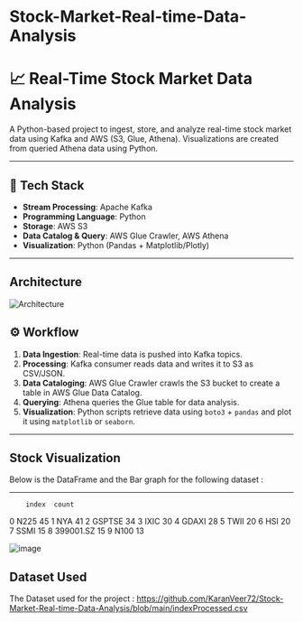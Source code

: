 # Stock-Market-Real-time-Data-Analysis
# 📈 Real-Time Stock Market Data Analysis

A Python-based project to ingest, store, and analyze real-time stock market data using Kafka and AWS (S3, Glue, Athena). Visualizations are created from queried Athena data using Python.

---

## 🔧 Tech Stack

- **Stream Processing**: Apache Kafka
- **Programming Language**: Python
- **Storage**: AWS S3
- **Data Catalog & Query**: AWS Glue Crawler, AWS Athena
- **Visualization**: Python (Pandas + Matplotlib/Plotly)

---
## Architecture 
  
![Architecture](https://github.com/user-attachments/assets/121d230a-ce9e-4dc6-aac5-d4fd24e6fa87)


## ⚙️ Workflow

1. **Data Ingestion**: Real-time data is pushed into Kafka topics.
2. **Processing**: Kafka consumer reads data and writes it to S3 as CSV/JSON.
3. **Data Cataloging**: AWS Glue Crawler crawls the S3 bucket to create a table in AWS Glue Data Catalog.
4. **Querying**: Athena queries the Glue table for data analysis.
5. **Visualization**: Python scripts retrieve data using `boto3` + `pandas` and plot it using `matplotlib` or `seaborn`.

---
## Stock Visualization
Below is the DataFrame and the Bar graph for the following dataset :


---
        index  count
0       N225     45
1        NYA     41
2     GSPTSE     34
3       IXIC     30
4      GDAXI     28
5       TWII     20
6        HSI     20
7       SSMI     15
8  399001.SZ     15
9       N100     13

![image](https://github.com/user-attachments/assets/905166ca-a558-42d7-95a1-be374f8d6ddd)


## Dataset Used
The Dataset used for the project :
https://github.com/KaranVeer72/Stock-Market-Real-time-Data-Analysis/blob/main/indexProcessed.csv
